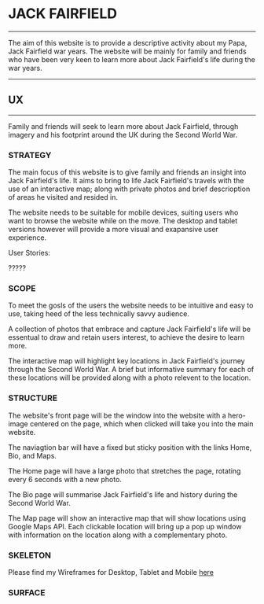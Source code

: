 # JACK FAIRFIELD

---

The aim of this website is to provide a descriptive activity
about my Papa, Jack Fairfield war years. The website will 
be mainly for family and friends who have been very keen
to learn more about Jack Fairfield's life during the war
years.

---

## UX

---

Family and friends will seek to learn more about Jack Fairfield,
through imagery and his footprint around the UK during the
Second World War. 

### STRATEGY

The main focus of this website is to give family and friends
an insight into Jack Fairfield's life. It aims to
bring to life Jack Fairfield's travels with
the use of an interactive map; along with private
photos and brief descrioption of areas he visited
and resided in.

The website needs to be suitable for mobile devices,
suiting users who want to browse the website while on
the move. The desktop and tablet versions however
will provide a more visual and exapansive user experience.

User Stories:

?????

### SCOPE

To meet the gosls of the users the website needs to be
intuitive and easy to use, taking heed of the less
technically savvy audience.

A collection of photos that embrace and capture Jack
Fairfield's life will be essentual to draw
and retain users interest, to achieve the desire to learn more.

The interactive map will highlight key locations in Jack
Fairfield's journey through the Second World War. A brief 
but informative summary for each of these locations will 
be provided along with a photo relevent to the location.

### STRUCTURE

The website's front page will be the window into the website
with a hero-image centered on the page, which when clicked will
take you into the main website.

The naviagtion bar will have a fixed but sticky position with the
links Home, Bio, and Maps.

The Home page will have a large photo that stretches the page,
rotating every 6 seconds with a new photo.

The Bio page will summarise Jack Fairfield's life and history
during the Second World War.

The Map page will show an interactive map that will show locations
using Google Maps API. Each clickable location will bring up a pop
up window with information on the location along with a complementary
photo.

### SKELETON

Please find my Wireframes for Desktop, Tablet and Mobile
[here](https://github.com/Bealby/Milestone-Project-2/blob/master/documentation/wireframes/jack-fairfield-wireframes.pdf)

### SURFACE






